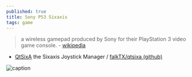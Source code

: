 ```yaml
---
published: true
title: Sony PS3 Sixaxis
tags: game
---
```

> a wireless gamepad produced by Sony for their PlayStation 3 video game console. - [wikipedia](https://en.wikipedia.org/wiki/Sixaxis)

- [QtSixA](http://qtsixa.sourceforge.net/)  the Sixaxis Joystick Manager / [falkTX/qtsixa (github)](https://github.com/falkTX/qtsixa)

![caption](https://upload.wikimedia.org/wikipedia/commons/thumb/8/89/PlayStation3-Sixaxis.jpg/450px-PlayStation3-Sixaxis.jpg)

